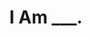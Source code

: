 ---
layout: media
title: "I Am ___."
excerpt:
categories: visual
ads: false
share: false
image:
  id: 22352874371
---